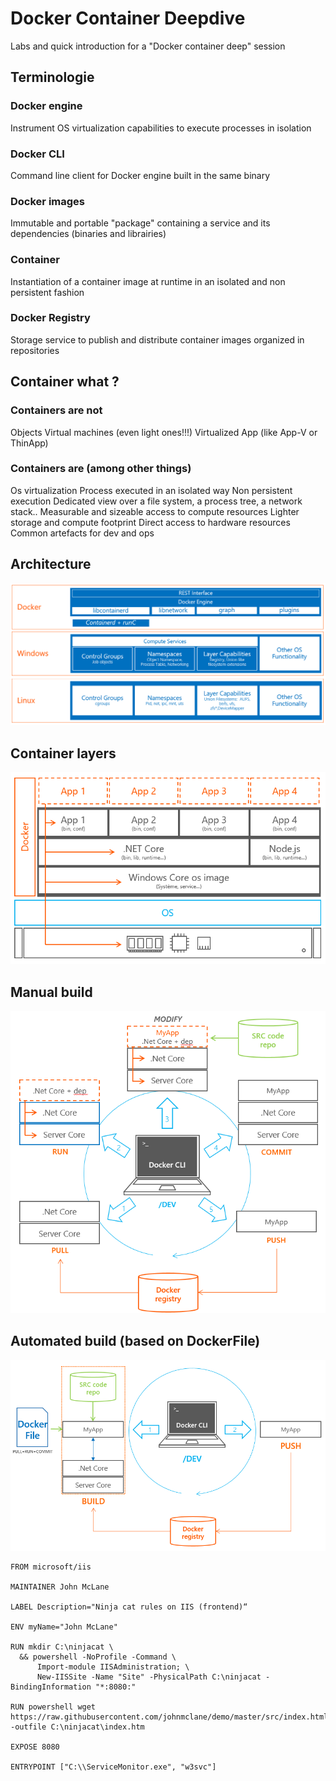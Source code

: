 # Docker Container Deepdive

Labs and quick introduction for a "Docker container deep" session

## Terminologie

### Docker engine
Instrument OS virtualization capabilities to execute processes in isolation

### Docker CLI
Command line client for Docker engine built in the same binary

### Docker images
Immutable and portable "package" containing a service and its dependencies (binaries and librairies)

### Container
Instantiation of a container image at runtime in an isolated and non persistent fashion

### Docker Registry
Storage service to publish and distribute container images organized in repositories

## Container what ?

### **Containers are not**
Objects
Virtual machines (even light ones!!!)
Virtualized App (like App-V or ThinApp)

### **Containers are** (among other things)
Os virtualization
Process executed in an isolated way
Non persistent execution
Dedicated view over a file system, a process tree, a network stack..
Measurable and sizeable access to compute resources
Lighter storage and compute footprint
Direct access to hardware resources
Common artefacts for dev and ops

## Architecture

![architectures](img/architectures.png)

## Container layers

![layers](img/layers.png)

## Manual build

![manual build](img/manualBuild.png)

## Automated build (based on DockerFile)

![build](img/Build.png)

```
FROM microsoft/iis

MAINTAINER John McLane

LABEL Description="Ninja cat rules on IIS (frontend)“

ENV myName="John McLane"

RUN mkdir C:\ninjacat \
  && powershell -NoProfile -Command \
      Import-module IISAdministration; \
      New-IISSite -Name "Site" -PhysicalPath C:\ninjacat -BindingInformation "*:8080:"

RUN powershell wget https://raw.githubusercontent.com/johnmclane/demo/master/src/index.html -outfile C:\ninjacat\index.htm

EXPOSE 8080

ENTRYPOINT ["C:\\ServiceMonitor.exe", "w3svc"]
```
